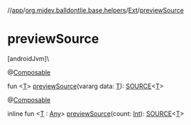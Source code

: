 //[app](../../../index.md)/[org.mjdev.balldontlie.base.helpers](../index.md)/[Ext](index.md)/[previewSource](preview-source.md)

# previewSource

[androidJvm]\

@[Composable](https://developer.android.com/reference/kotlin/androidx/compose/runtime/Composable.html)

fun &lt;[T](preview-source.md)&gt; [previewSource](preview-source.md)(vararg data: [T](preview-source.md)): [SOURCE](../index.md#1428666533%2FClasslikes%2F-912451524)&lt;[T](preview-source.md)&gt;

@[Composable](https://developer.android.com/reference/kotlin/androidx/compose/runtime/Composable.html)

inline fun &lt;[T](preview-source.md) : [Any](https://kotlinlang.org/api/latest/jvm/stdlib/kotlin/-any/index.html)&gt; [previewSource](preview-source.md)(count: [Int](https://kotlinlang.org/api/latest/jvm/stdlib/kotlin/-int/index.html)): [SOURCE](../index.md#1428666533%2FClasslikes%2F-912451524)&lt;[T](preview-source.md)&gt;
